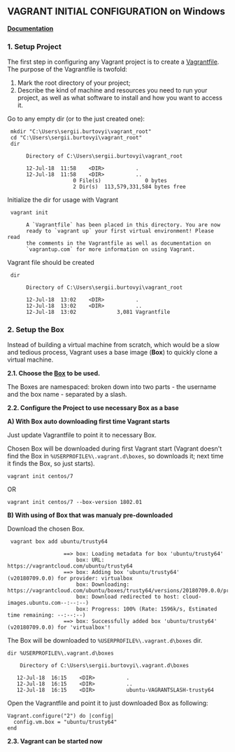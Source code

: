 ## VAGRANT INITIAL CONFIGURATION on Windows

**[Documentation](https://www.vagrantup.com/docs/)**

### 1. Setup Project
The first step in configuring any Vagrant project is to create a [Vagrantfile](https://www.vagrantup.com/docs/vagrantfile/).
The purpose of the Vagrantfile is twofold:
1. Mark the root directory of your project;
2. Describe the kind of machine and resources you need to run your project, as well as what software to install and how you want to access it.

Go to any empty dir (or to the just created one):
```
 mkdir "C:\Users\sergii.burtovyi\vagrant_root"
 cd "C:\Users\sergii.burtovyi\vagrant_root"
 dir

      Directory of C:\Users\sergii.burtovyi\vagrant_root

      12-Jul-18  11:58    <DIR>          .
      12-Jul-18  11:58    <DIR>          ..
                     0 File(s)              0 bytes
                     2 Dir(s)  113,579,331,584 bytes free

```

Initialize the dir for usage with Vagrant
```
 vagrant init

      A `Vagrantfile` has been placed in this directory. You are now
      ready to `vagrant up` your first virtual environment! Please read
      the comments in the Vagrantfile as well as documentation on
      `vagrantup.com` for more information on using Vagrant.
```

Vagrant file should be created
```
 dir

      Directory of C:\Users\sergii.burtovyi\vagrant_root

      12-Jul-18  13:02    <DIR>          .
      12-Jul-18  13:02    <DIR>          ..
      12-Jul-18  13:02             3,081 Vagrantfile
```


### 2. Setup the Box
Instead of building a virtual machine from scratch, which would be a slow and tedious process, Vagrant uses a base image (**Box**) to quickly clone a virtual machine.

**2.1. Choose the [Box](https://app.vagrantup.com/boxes/search) to be used.**

The Boxes are namespaced: broken down into two parts - the username and the box name - separated by a slash.

**2.2. Configure the Project to use necessary Box as a base**

   **A) With Box auto downloading first time Vagrant starts**

Just update Vagrantfile to point it to necessary Box. 

Chosen Box will be downloaded during first Vagrant start (Vagrant doesn't find the Box in ``%USERPROFILE%\.vagrant.d\boxes``, so downloads it; next time it finds the Box, so just starts).
```
vagrant init centos/7
```
   OR
```
vagrant init centos/7 --box-version 1802.01
```
   **B) With using of Box that was manualy pre-downloaded**
     
Download the chosen Box. 
```
 vagrant box add ubuntu/trusty64

                  ==> box: Loading metadata for box 'ubuntu/trusty64'
                      box: URL: https://vagrantcloud.com/ubuntu/trusty64
                  ==> box: Adding box 'ubuntu/trusty64' (v20180709.0.0) for provider: virtualbox
                      box: Downloading: https://vagrantcloud.com/ubuntu/boxes/trusty64/versions/20180709.0.0/providers/virtualbox.box
                      box: Download redirected to host: cloud-images.ubuntu.com--:--:--)
                      box: Progress: 100% (Rate: 1596k/s, Estimated time remaining: --:--:--)
                  ==> box: Successfully added box 'ubuntu/trusty64' (v20180709.0.0) for 'virtualbox'!
```

The Box will be downloaded to ``%USERPROFILE%\.vagrant.d\boxes`` dir.
```
dir %USERPROFILE%\.vagrant.d\boxes

    Directory of C:\Users\sergii.burtovyi\.vagrant.d\boxes

   12-Jul-18  16:15    <DIR>          .
   12-Jul-18  16:15    <DIR>          ..
   12-Jul-18  16:15    <DIR>          ubuntu-VAGRANTSLASH-trusty64
```

Open the Vagrantfile and point it to just downloaded Box as following:
```
Vagrant.configure("2") do |config|
  config.vm.box = "ubuntu/trusty64"
end
```

**2.3. Vagrant can be started now**


